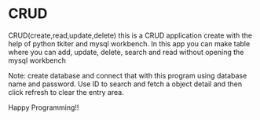 # CRUD

CRUD(create,read,update,delete)
this is a CRUD application create with the help of python tkiter and mysql workbench.
In this app you can make table where you can add, update, delete, search and read without opening the mysql workbench

Note: create database and connect that with this program using database name and password.
Use ID to search and fetch a object detail and then click refresh to clear the entry area.

Happy Programming!!
